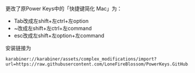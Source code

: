 更改了原Power Keys中的「快捷键简化 Mac」为：
- Tab改成左shift+左ctrl+左option
- ~改成左shift+左ctrl+左command
- esc改成左shift+左option+左command 

安装链接为
```
karabiner://karabiner/assets/complex_modifications/import?url=https://raw.githubusercontent.com/LoneFireBlossom/PowerKeys.GitHub.io/master/powerkeys.json
```
